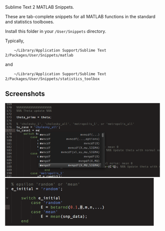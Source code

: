 Sublime Text 2 MATLAB Snippets.

These are tab-complete snippets for all MATLAB functions in the standard and statistics toolboxes.  

Install this folder in your `/User/Snippets` directory.  

Typically, 

		~/Library/Application Support/Sublime Text 2/Packages/User/Snippets/matlab

and

		~/Library/Application Support/Sublime Text 2/Packages/User/Snippets/statistics_toolbox		


Screenshots
-----

![Screenshot](https://github.com/AGS-Knight/matlab-snipp/raw/master/screenshot1.png)
![Screenshot1](https://github.com/AGS-Knight/matlab-snipp/raw/master/screenshot2.png)
